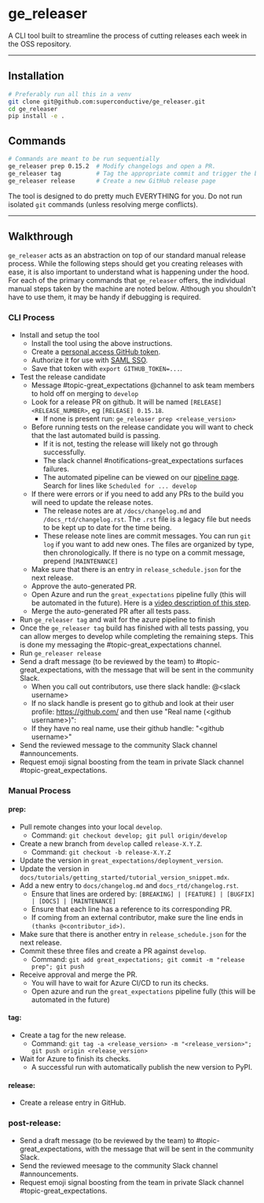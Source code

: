 # ge_releaser

A CLI tool built to streamline the process of cutting releases each week in the OSS repository.

---

## Installation
```bash
# Preferably run all this in a venv
git clone git@github.com:superconductive/ge_releaser.git
cd ge_releaser
pip install -e .
```

## Commands
```bash
# Commands are meant to be run sequentially
ge_releaser prep 0.15.2  # Modify changelogs and open a PR.
ge_releaser tag          # Tag the appropriate commit and trigger the build process
ge_releaser release      # Create a new GitHub release page
```

The tool is designed to do pretty much EVERYTHING for you. Do not run isolated `git` commands (unless resolving merge conflicts).

---

## Walkthrough

`ge_releaser` acts as an abstraction on top of our standard manual release process. While the following steps should get you creating releases with ease, it is also important to understand what is happening under the hood. For each of the primary commands that `ge_releaser` offers, the individual manual steps taken by the machine are noted below. Although you shouldn't have to use them, it may be handy if debugging is required.

### CLI Process
- Install and setup the tool
  - Install the tool using the above instructions.
  - Create a [personal access GitHub token](https://docs.github.com/en/authentication/keeping-your-account-and-data-secure/creating-a-personal-access-token).
  - Authorize it for use with [SAML SSO](https://docs.github.com/en/enterprise-cloud@latest/authentication/authenticating-with-saml-single-sign-on/authorizing-a-personal-access-token-for-use-with-saml-single-sign-on).
  - Save that token with `export GITHUB_TOKEN=...`.
- Test the release candidate
  - Message #topic-great_expectations @channel to ask team members to hold off on merging to `develop`
  - Look for a release PR on github. It will be named `[RELEASE] <RELEASE_NUMBER>`, eg `[RELEASE] 0.15.18`.
    - If none is present run: `ge_releaser prep <release_version>`
  - Before running tests on the release candidate you will want to check that the last automated build is passing. 
    - If it is not, testing the release will likely not go through successfully. 
    - The slack channel #notifications-great_expectations surfaces failures.
    - The automated pipeline can be viewed on our [pipeline page](https://dev.azure.com/great-expectations/great_expectations/_build?definitionId=1). Search for lines like `Scheduled for ... develop`
  - If there were errors or if you need to add any PRs to the build you will need to update the release notes.
    - The release notes are at `/docs/changelog.md` and `/docs_rtd/changelog.rst`. The `.rst` file is a legacy file but needs to be kept up to date for the time being.
    - These release note lines are commit messages. You can run `git log` if you want to add new ones. The files are organized by type, then chronologically. If there is no type on a commit message, prepend `[MAINTENANCE]`
  - Make sure that there is an entry in `release_schedule.json` for the next release.
  - Approve the auto-generated PR.
  - Open Azure and run the `great_expectations` pipeline fully (this will be automated in the future). Here is a [video description of this step](https://www.loom.com/share/2da11fadc7df4fbb80c55384b7729c24).
  - Merge the auto-generated PR after all tests pass.
- Run `ge_releaser tag` and wait for the azure pipeline to finish
- Once the `ge_releaser tag` build has finished with all tests passing, you can allow merges to develop while completing the remaining steps. This is done my messaging the #topic-great_expectations channel.
- Run `ge_releaser release`
- Send a draft message (to be reviewed by the team) to #topic-great_expectations, with the message that will be sent in the community Slack.
  - When you call out contributors, use there slack handle: @\<slack username\>
  - If no slack handle is present go to github and look at their user profile: https://github.com/<username> and then use "Real name (\<github username\>)":
  - If they have no real name, use their github handle: "\<github username\>"
- Send the reviewed message to the community Slack channel #announcements.
- Request emoji signal boosting from the team in private Slack channel #topic-great_expectations.

### Manual Process

#### prep:
- Pull remote changes into your local `develop`.
  - Command: `git checkout develop; git pull origin/develop`
- Create a new branch from `develop` called `release-X.Y.Z`.
  - Command: `git checkout -b release-X.Y.Z`
- Update the version in `great_expectations/deployment_version`.
- Update the version in `docs/tutorials/getting_started/tutorial_version_snippet.mdx`.
- Add a new entry to `docs/changelog.md` and `docs_rtd/changelog.rst`.
  - Ensure that lines are ordered by: `[BREAKING] | [FEATURE] | [BUGFIX] | [DOCS] | [MAINTENANCE]`
  - Ensure that each line has a reference to its corresponding PR.
  - If coming from an external contributor, make sure the line ends in `(thanks @<contributor_id>)`.
- Make sure that there is another entry in `release_schedule.json` for the next release.
- Commit these three files and create a PR against `develop`.
  - Command: `git add great_expectations; git commit -m "release prep"; git push`
- Receive approval and merge the PR.
  - You will have to wait for Azure CI/CD to run its checks.
  - Open azure and run the `great_expectations` pipeline fully (this will be automated in the future)

#### tag:
- Create a tag for the new release.
  - Command: `git tag -a <release_version> -m "<release_version>"; git push origin <release_version>`
- Wait for Azure to finish its checks.
  - A successful run with automatically publish the new version to PyPI.

#### release:
- Create a release entry in GitHub.

### post-release:
- Send a draft message (to be reviewed by the team) to #topic-great_expectations, with the message that will be sent in the community Slack.
- Send the reviewed meesage to the community Slack channel #announcements.
- Request emoji signal boosting from the team in private Slack channel #topic-great_expectations.
